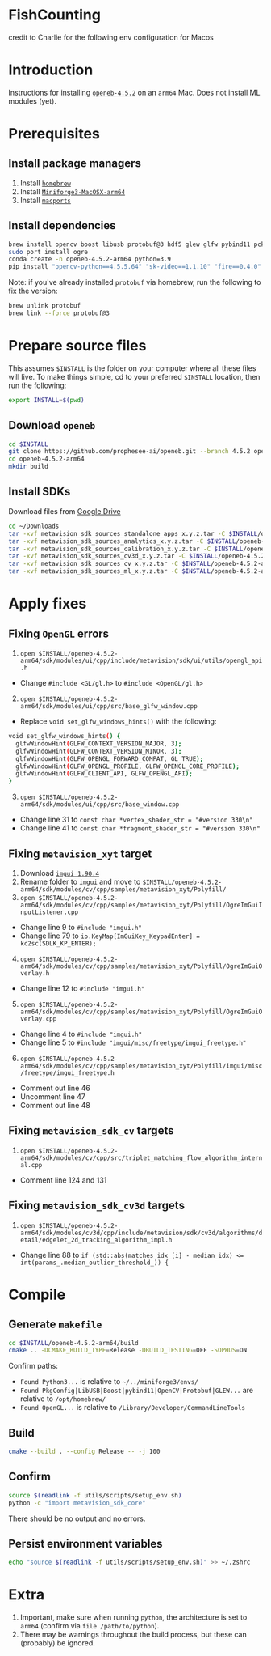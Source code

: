 # FishCounting

credit to Charlie for the following env configuration for Macos

# Introduction
Instructions for installing [`openeb-4.5.2`](https://docs.prophesee.ai/stable/installation/linux_openeb.html) on an `arm64` Mac. Does not install ML modules (yet).

# Prerequisites

## Install package managers
1. Install [`homebrew`](https://brew.sh)
2. Install [`Miniforge3-MacOSX-arm64`](https://github.com/conda-forge/miniforge/)
3. Install [`macports`](https://www.macports.org/install.php)

## Install dependencies
```bash
brew install opencv boost libusb protobuf@3 hdf5 glew glfw pybind11 pck-config sophus
sudo port install ogre
conda create -n openeb-4.5.2-arm64 python=3.9
pip install "opencv-python==4.5.5.64" "sk-video==1.1.10" "fire==0.4.0" "numpy==1.23.4" "h5py==3.7.0" pandas scipy matplotlib "ipywidgets==7.6.5" pytest command_runner
```
Note: if you've already installed `protobuf` via homebrew, run the following to fix the version:
```bash
brew unlink protobuf
brew link --force protobuf@3
```

# Prepare source files
This assumes `$INSTALL` is the folder on your computer where all these files will live. To make things simple, cd to your preferred `$INSTALL` location, then run the following:
```bash
export INSTALL=$(pwd)
```

## Download `openeb`
```bash
cd $INSTALL
git clone https://github.com/prophesee-ai/openeb.git --branch 4.5.2 openeb-4.5.2-arm64
cd openeb-4.5.2-arm64
mkdir build
```

## Install SDKs
Download files from [Google Drive](https://drive.google.com/drive/folders/1Qnh3ywzRDvOSUx4vRcN-__Rd9F3zuOLt?usp=sharing)

```bash
cd ~/Downloads
tar -xvf metavision_sdk_sources_standalone_apps_x.y.z.tar -C $INSTALL/openeb-4.5.2-arm64
tar -xvf metavision_sdk_sources_analytics_x.y.z.tar -C $INSTALL/openeb-4.5.2-arm64
tar -xvf metavision_sdk_sources_calibration_x.y.z.tar -C $INSTALL/openeb-4.5.2-arm64
tar -xvf metavision_sdk_sources_cv3d_x.y.z.tar -C $INSTALL/openeb-4.5.2-arm64
tar -xvf metavision_sdk_sources_cv_x.y.z.tar -C $INSTALL/openeb-4.5.2-arm64
tar -xvf metavision_sdk_sources_ml_x.y.z.tar -C $INSTALL/openeb-4.5.2-arm64
```

# Apply fixes

## Fixing `OpenGL` errors
1. `open $INSTALL/openeb-4.5.2-arm64/sdk/modules/ui/cpp/include/metavision/sdk/ui/utils/opengl_api.h`
  - Change `#include <GL/gl.h>` to `#include <OpenGL/gl.h>`
2. `open $INSTALL/openeb-4.5.2-arm64/sdk/modules/ui/cpp/src/base_glfw_window.cpp`
  - Replace `void set_glfw_windows_hints()` with the following:
  ```bash
  void set_glfw_windows_hints() {
    glfwWindowHint(GLFW_CONTEXT_VERSION_MAJOR, 3);
    glfwWindowHint(GLFW_CONTEXT_VERSION_MINOR, 3);
    glfwWindowHint(GLFW_OPENGL_FORWARD_COMPAT, GL_TRUE);
    glfwWindowHint(GLFW_OPENGL_PROFILE, GLFW_OPENGL_CORE_PROFILE);
    glfwWindowHint(GLFW_CLIENT_API, GLFW_OPENGL_API);
  }
  ```
3. `open $INSTALL/openeb-4.5.2-arm64/sdk/modules/ui/cpp/src/base_window.cpp`
  - Change line 31 to `const char *vertex_shader_str = "#version 330\n"`
  - Change line 41 to `const char *fragment_shader_str = "#version 330\n"`

## Fixing `metavision_xyt` target 
1. Download [`imgui_1.90.4`](https://github.com/ocornut/imgui/releases/tag/v1.90.4)
2. Rename folder to `imgui` and move to `$INSTALL/openeb-4.5.2-arm64/sdk/modules/cv/cpp/samples/metavision_xyt/Polyfill/` 
3. `open $INSTALL/openeb-4.5.2-arm64/sdk/modules/cv/cpp/samples/metavision_xyt/Polyfill/OgreImGuiInputListener.cpp`
  - Change line 9 to `#include "imgui.h"`
  - Change line 79 to `io.KeyMap[ImGuiKey_KeypadEnter] = kc2sc(SDLK_KP_ENTER);`
4. `open $INSTALL/openeb-4.5.2-arm64/sdk/modules/cv/cpp/samples/metavision_xyt/Polyfill/OgreImGuiOverlay.h`
  - Change line 12 to `#include "imgui.h"`
5. `open $INSTALL/openeb-4.5.2-arm64/sdk/modules/cv/cpp/samples/metavision_xyt/Polyfill/OgreImGuiOverlay.cpp`
  - Change line 4 to `#include "imgui.h"`
  - Change line 5 to `#include "imgui/misc/freetype/imgui_freetype.h"`
6. `open $INSTALL/openeb-4.5.2-arm64/sdk/modules/cv/cpp/samples/metavision_xyt/Polyfill/imgui/misc/freetype/imgui_freetype.h`
  - Comment out line 46
  - Uncomment line 47
  - Comment out line 48

## Fixing `metavision_sdk_cv` targets
1. `open $INSTALL/openeb-4.5.2-arm64/sdk/modules/cv/cpp/src/triplet_matching_flow_algorithm_internal.cpp`
  - Comment line 124 and 131

## Fixing `metavision_sdk_cv3d` targets
1. `open $INSTALL/openeb-4.5.2-arm64/sdk/modules/cv3d/cpp/include/metavision/sdk/cv3d/algorithms/detail/edgelet_2d_tracking_algorithm_impl.h`
  - Change line 88 to `if (std::abs(matches_idx_[i] - median_idx) <= int(params_.median_outlier_threshold_)) {`

# Compile

## Generate `makefile`
```bash
cd $INSTALL/openeb-4.5.2-arm64/build
cmake .. -DCMAKE_BUILD_TYPE=Release -DBUILD_TESTING=OFF -SOPHUS=ON
```
Confirm paths:
- `Found Python3...` is relative to `~/../miniforge3/envs/`
- `Found PkgConfig|LibUSB|Boost|pybind11|OpenCV|Protobuf|GLEW...` are relative to `/opt/homebrew/`
- `Found OpenGL...` is relative to `/Library/Developer/CommandLineTools`

## Build
```bash
cmake --build . --config Release -- -j 100

```

## Confirm
```bash
source $(readlink -f utils/scripts/setup_env.sh)
python -c "import metavision_sdk_core"
```
There should be no output and no errors.

## Persist environment variables
```bash
echo "source $(readlink -f utils/scripts/setup_env.sh)" >> ~/.zshrc
```

# Extra

1. Important, make sure when running `python`, the architecture is set to `arm64` (confirm via `file /path/to/python`).
2. There may be warnings throughout the build process, but these can (probably) be ignored.
